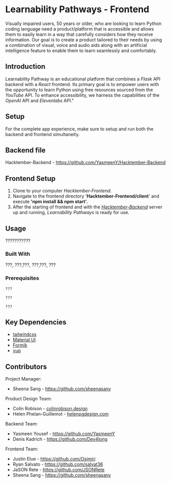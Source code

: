 # Learnability Pathways - Frontend

Visually impaired users, 50 years or older, who are looking to learn Python coding language need a product/platform that is accessible and allows them to easily learn in a way that carefully considers how they receive information. Our goal is to create a product tailored to their needs by using a combination of visual, voice and audio aids along with an artificial intelligence feature to enable them to learn seamlessly and comfortably. 


## Introduction

Learnability Pathway is an educational platform that combines a _Flask_ API backend with a _React_ frontend. Its primary goal is to empower users with the opportunity to learn Python using free resources sourced from the _YouTube_ API. To enhance accessibility, we harness the capabilities of the _OpenAI_ API and _Elevenlabs_ API."

## Setup

For the complete app experience, make sure to setup and run both the backend and frontend simultaneity.
## Backend file
Hacktember-Backend - https://github.com/YasmeenY/Hacktember-Backend
## Frontend Setup
1. Clone to your computer _Hacktember-Frontend_.
2. Navigate to the frontend directory  '__Hacktember-Frontend/client__' and execute __'npm install && npm start'.__
3. After the starting of frontend and with the _[Hacktember-Backend](https://github.com/YasmeenY/Hacktember-Backend)_ server up and running, _Learnability Pathways_ is ready for use.
## Usage
???????????
### Built With
???, ???,???, ???,???, ???
### Prerequisites
```???
???
```
```???
???
```
```???
???
```
## Key Dependencies

- [tailwindcss](https://tailwindcss.com/)
- [Material UI](https://mui.com)
- [Formik](https://formik.org/)
- [yup](https://github.com/jquense/yup)
## Contributors
Project Manager:

- Sheena Sang - https://github.com/sheenasany
  
Product Design Team:
- Colin Robison - [colinrobison.design](https://colinrobison.format.com/) 
- Helen Phelan-Guillemot - [helenpgdesign.com](https://helenpgdesign.com/) 

Backend Team:
- Yasmeen Yousef - https://github.com/YasmeenY
- Denis Kadrich - https://github.com/Dev4long

Frontend Team:
- Justin Elue - https://github.com/Osimiri
- Ryan Salvato - https://github.com/salvat36
- JaSON Rete - https://github.com/JSONRete
- Sheena Sang - https://github.com/sheenasany